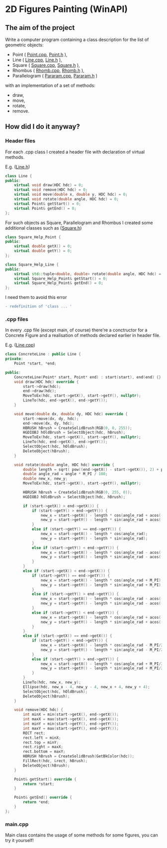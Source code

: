 # 2D Figures Painting (WinAPI)

## The aim of the project

Write a computer program containing a class description for the list of geometric objects: 
- Point ( [Point.cpp](https://github.com/neve7mind/Basics-of-programming-Cpp-2/blob/main/Lab03/Point.cpp), [Point.h](https://github.com/neve7mind/Basics-of-programming-Cpp-2/blob/main/Lab03/Point.h) ),
- Line  ( [Line.cpp](https://github.com/neve7mind/Basics-of-programming-Cpp-2/blob/main/Lab03/Line.cpp), [Line.h](https://github.com/neve7mind/Basics-of-programming-Cpp-2/blob/main/Lab03/Line.h) ),
- Square ( [Square.cpp](https://github.com/neve7mind/Basics-of-programming-Cpp-2/blob/main/Lab03/Square.cpp), [Square.h](https://github.com/neve7mind/Basics-of-programming-Cpp-2/blob/main/Lab03/Square.h) ),
- Rhombus ( [Rhomb.cpp](https://github.com/neve7mind/Basics-of-programming-Cpp-2/blob/main/Lab03/Rhomb.cpp), [Rhomb.h](https://github.com/neve7mind/Basics-of-programming-Cpp-2/blob/main/Lab03/Rhomb.h) ),
- Parallelogram ( [Pararam.cpp](https://github.com/neve7mind/Basics-of-programming-Cpp-2/blob/main/Lab03/Pararam.cpp), [Pararam.h](https://github.com/neve7mind/Basics-of-programming-Cpp-2/blob/main/Lab03/Pararam.h) )

with an implementation of a set of methods:
- draw,
- move,
- rotate,
- remove.

## How did I do it anyway?

### Header files

For each .cpp class I created a header file with declaration of virtual methods.

E.g. ([Line.h](https://github.com/neve7mind/Basics-of-programming-Cpp-2/blob/main/Lab03/Line.h))
```cpp
class Line {
public:
    virtual void draw(HDC hdc) = 0;
    virtual void remove(HDC hdc) = 0;
    virtual void move(double x, double y, HDC hdc) = 0;
    virtual void rotate(double angle, HDC hdc) = 0;
    virtual Point& getStart() = 0;
    virtual Point& getEnd() = 0;
};
```

For such objects as Square, Parallelogram and Rhombus I created some additional classes such as ([Square.h](https://github.com/neve7mind/Basics-of-programming-Cpp-2/blob/main/Lab03/Square.h))
```cpp
class Square_Help_Point {
public:
    virtual double getX() = 0;
    virtual double getY() = 0;
};

class Square_Help_Line {
public:
    virtual std::tuple<double, double> rotate(double angle, HDC hdc) = 0;
    virtual Square_Help_Point& getStart() = 0;
    virtual Square_Help_Point& getEnd() = 0;
};
```

I need them to avoid this error
```diff
- redefinition of 'class ... '
```

### .cpp files

In every .cpp file (except main, of course) there're a conctructor for a Concrete Figure and a realisation of methods declared earlier in header file.

E.g. ([Line.cpp](https://github.com/neve7mind/Basics-of-programming-Cpp-2/blob/main/Lab03/Line.cpp))
```cpp
class ConcreteLine : public Line {
private:
    Point *start, *end;

public:
    ConcreteLine(Point* start, Point* end) : start(start), end(end) {}
    void draw(HDC hdc) override {
        start->draw(hdc);
        end->draw(hdc);
        MoveToEx(hdc, start->getX(), start->getY(), nullptr);
        LineTo(hdc, end->getX(), end->getY());
    }

    void move(double dx, double dy, HDC hdc) override {
        start->move(dx, dy, hdc);
        end->move(dx, dy, hdc);
        HBRUSH hBrush = CreateSolidBrush(RGB(0, 0, 255));
        HGDIOBJ hOldBrush = SelectObject(hdc, hBrush);
        MoveToEx(hdc, start->getX(), start->getY(), nullptr);
        LineTo(hdc, end->getX(), end->getY());
        SelectObject(hdc, hOldBrush);
        DeleteObject(hBrush);
    }

    void rotate(double angle, HDC hdc) override {
        double length = sqrt( pow((end->getX() - start->getX()), 2) + pow((end->getY() - start->getY()), 2));
        double angle_rad = angle * M_PI / 180;
        double new_x, new_y;
        MoveToEx(hdc, start->getX(), start->getY(), nullptr);

        HBRUSH hBrush = CreateSolidBrush(RGB(0, 255, 0));
        HGDIOBJ hOldBrush = SelectObject(hdc, hBrush);

        if (start->getX() > end->getX()) {
            if (start->getY() > end->getY()) {
                new_x = start->getX() - length * cos(angle_rad + acos((start->getX() - end->getX()) / length));
                new_y = start->getY() - length * sin(angle_rad + acos((start->getX() - end->getX()) / length));
            }
            else if (start->getY() == end->getY()) {
                new_x = start->getX() - length * cos(angle_rad);
                new_y = start->getY() - length * sin(angle_rad);
            }
            else if (start->getY() < end->getY()) {
                new_x = start->getX() - length * cos(angle_rad - acos((start->getX() - end->getX()) / length));
                new_y = start->getX() - length * sin(angle_rad - acos((start->getX() - end->getX()) / length));
            }
        }
        else if (start->getX() < end->getX()) {
            if (start->getY() == end->getY()) {
                new_x = start->getX() - length * cos(angle_rad + M_PI);
                new_y = start->getY() - length * sin(angle_rad + M_PI);
            }
            else if (start->getY() > end->getY()) {
                new_x = start->getX() - length * cos(angle_rad - acos((end->getX() - start->getX()) / length) + M_PI);
                new_y = start->getY() - length * sin(angle_rad - acos((end->getX() - start->getX()) / length) + M_PI);
            }
            else if (start->getY() < end->getY()) {
                new_x = start->getX() - length * cos(angle_rad + acos((end->getX() - start->getX()) / length) + M_PI);
                new_y = start->getY() - length * sin(angle_rad + acos((end->getX() - start->getX()) / length) + M_PI);
            }
        }
        else if (start->getX() == end->getX()) {
            if (start->getY() < end->getY()) {
                new_x = start->getX() - length * cos(angle_rad - M_PI/2);
                new_y = start->getY() - length * sin(angle_rad - M_PI/2);
            }
            else if (start->getY() > end->getY()) {
                new_x = start->getX() - length * cos(angle_rad + M_PI/2);
                new_y = start->getY() - length * sin(angle_rad + M_PI/2);
            }
        }
        LineTo(hdc, new_x, new_y);
        Ellipse(hdc, new_x - 4, new_y - 4, new_x + 4, new_y + 4);
        SelectObject(hdc, hOldBrush);
        DeleteObject(hBrush);
    }

    void remove(HDC hdc) {
        int minX = min(start->getX(), end->getX());
        int maxX = max(start->getX(), end->getX());
        int minY = min(start->getY(), end->getY());
        int maxY = max(start->getY(), end->getY());
        RECT rect;
        rect.left = minX;
        rect.top = minY;
        rect.right = maxX;
        rect.bottom = maxY;
        HBRUSH hBrush = CreateSolidBrush(GetBkColor(hdc));
        FillRect(hdc, &rect, hBrush);
        DeleteObject(hBrush);
    }

    Point& getStart() override {
        return *start;
    }

    Point& getEnd() override {
        return *end;
    }
};
```

### main.cpp

Main class contains the usage of some methods for some figures, you can try it yourself!

